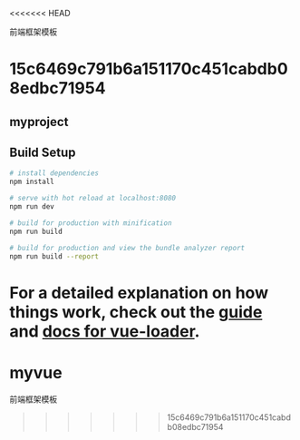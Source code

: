 <<<<<<< HEAD


前端框架模板
#  15c6469c791b6a151170c451cabdb08edbc71954
##   myproject

## Build Setup

``` bash
# install dependencies
npm install

# serve with hot reload at localhost:8080
npm run dev

# build for production with minification
npm run build

# build for production and view the bundle analyzer report
npm run build --report
```

For a detailed explanation on how things work, check out the [guide](http://vuejs-templates.github.io/webpack/) and [docs for vue-loader](http://vuejs.github.io/vue-loader).
=======
# myvue
前端框架模板
>>>>>>> 15c6469c791b6a151170c451cabdb08edbc71954
